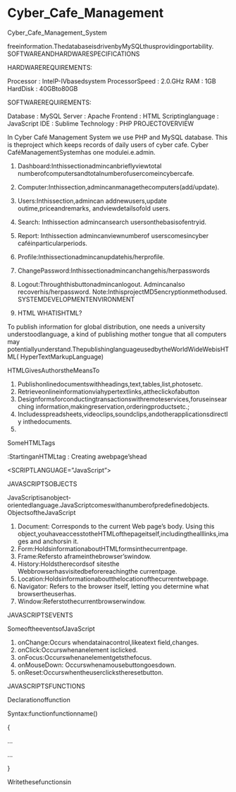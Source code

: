 # Cyber_Cafe_Management
Cyber_Cafe_Management_System

freeinformation.ThedatabaseisdrivenbyMySQLthusprovidingportability. 
SOFTWAREANDHARDWARESPECIFICATIONS 
 
HARDWAREREQUIREMENTS: 
 
 
Processor : IntelP-IVbasedsystem 
ProcessorSpeed : 2.0.GHz 
RAM : 1GB 
HardDisk : 40GBto80GB 
 
 
 
 
 
 
SOFTWAREREQUIREMENTS: 
 
 
 
Database : MySQL 
Server : Apache 
Frontend : HTML 
Scriptinglanguage : JavaScript 
IDE : Sublime 
Technology : PHP 
PROJECTOVERVIEW 
 
In Cyber Café Management System we use PHP and MySQL database. This is 
theproject which keeps records of daily users of cyber cafe. Cyber 
CaféManagementSystemhas one modulei.e.admin. 
 
1. Dashboard:Inthissectionadmincanbrieflyviewtotal 
numberofcomputersandtotalnumberofusercomeincybercafe. 
2. Computer:Inthissection,admincanmanagethecomputers(add/update). 
3. Users:Inthissection,admincan addnewusers,update 
outime,priceandremarks, andviewdetailsofold users. 
4. Search: Inthissection admincansearch usersonthebasisofentryid. 
5. Report: Inthissection admincanviewnumberof userscomesincyber 
caféinparticularperiods. 
6. Profile:Inthissectionadmincanupdatehis/herprofile. 
7. ChangePassword:Inthissectionadmincanchangehis/herpasswords 
8. Logout:Throughthisbuttonadmincanlogout. 
Admincanalso recoverhis/herpassword. 
Note:InthisprojectMD5encryptionmethodused. 
SYSTEMDEVELOPMENTENVIRONMENT 
 
 
 
1. HTML 
WHATISHTML? 
 
To publish information for global distribution, one needs a university
understoodlanguage, a kind of publishing mother tongue that all computers may 
potentiallyunderstand.ThepublishinglanguageusedbytheWorldWideWebisHTML(
 HyperTextMarkupLanguage) 
 
 
HTMLGivesAuthorstheMeansTo 
 
1. Publishonlinedocumentswithheadings,text,tables,list,photosetc. 
2. Retrieveonlineinformationviahypertextlinks,attheclickofabutton 
3. Designformsforconductingtransactionswithremoteservices,foruseinsearching
 information,makingreservation,orderingproductsetc.; 
4. Includesspreadsheets,videoclips,soundclips,andotherapplicationsdirectl
 y inthedocuments. 
5. 
SomeHTMLTags 
 
 
<HTML> :StartinganHTMLtag 
 
<HEAD> : Creating awebpage’shead 
 
<TITLE> : Givingawebpage ‘sbody 
 
 
</HEAD> : Endingawebpages head 
</BODY> :Endingaweb pages body 
 
</HTML> :Endingaweb page 
 
<FORM> : CreatingaHTMLforms 
 
<INPUTTYPE=BUTTON> :Creatingabuttons 
 
<INPUTTYPE=CHECKBOX>:Creatingacheckboxes 
 
<INPUTTYPE=SUBMIT> : Creating asubmitbutton 
 
<INPUTTYPE=TEXT> :Creatingatext fields 
 
 
HTML4.0 
 
HTML 4.0 extends with mechanisms for style sheets, scripting, frames 
embeddingobjects, improved support for right to left and mixed direction texts, 
richer 
tablesandenhancementstoform,offeringimprovedaccessibilitiesforpeoplewithdisabil
 ity. 
 
 
2. INTRODUCTIONTOJAVASCRIPT
 WHATISJAVASCRIPT? 
JavaScript, originally supported by Netscape Navigator, is the most popular 
Webscripting language today. JavaScript lets you embed programs right in your 
Webpages and run these programs using the Web browser. You place these 
programs 
ina<SCRIPT>element.IfyouwantthescripttowritedirectlytotheWebpage,placeitin 
the <BODY>element. 
 
 
EX:<HTML> 
 
<HEAD> 
 
<TITLE></TITLE> 
</HEAD> 
 
<BODY> 
 
<SCRIPTLANGUAGE=”JavaScript”> 
 
</SCRIPT> 
 
</BODY></HTML> 
 
 
JAVASCRIPTSOBJECTS 
 
JavaScriptisanobject-orientedlanguage.JavaScriptcomeswithanumberofpredefinedobjects. 
ObjectsoftheJavaScript 
 
1. Document: Corresponds to the current Web page’s body. Using this 
object,youhaveaccesstotheHTMLofthepageitself,includingthealllinks,images
 and anchorsin it. 
2. Form:HoldsinformationaboutHTMLformsinthecurrentpage. 
3. Frame:Refersto aframeinthebrowser’swindow. 
4. History:Holdstherecordsof sitesthe Webbrowserhasvisitedbeforereachingthe 
currentpage. 
5. Location:Holdsinformationaboutthelocationofthecurrentwebpage. 
6. Navigator: Refers to the browser itself, letting you determine what 
browsertheuserhas. 
7. Window:Referstothecurrentbrowserwindow. 
 
 
JAVASCRIPTSEVENTS 
 
SomeoftheeventsofJavaScript 
 
1. onChange:Occurs whendatainacontrol,likeatext field,changes. 
2. onClick:Occurswhenanelement isclicked. 
3. onFocus:Occurswhenanelementgetsthefocus. 
4. onMouseDown: Occurswhenamousebuttongoesdown. 
5. onReset:Occurswhentheuserclickstheresetbutton. 
 
 
JAVASCRIPTSFUNCTIONS 
 
 
Declarationoffunction 
 
Syntax:functionfunctionname() 
 
{ 
 
… 
 
… 
 
} 
 
 
 
Writethesefunctionsin<SCRIPT>tag. 
 
 
 
 
 
 
5. RDBMSCONCEPTS 
 
1. DATAABSTRACTION 
 
A major purpose of a database system is to provide users with an abstract 
viewof the data. This system hides certain details of how the data is stored 
andmaintained.Howeverinorderforthesystemtobeusable,datamustberetrievedeffi
 ciently. The efficiency lead to the design of complex data 
structurefortherepresentationofdatainthedatabase.  Certaincomplexitymustbe 
hiddenfromthedatabasesystemusers.Thisaccomplishedbydefiningseverallevelsofa
 bstractionatwhichthedatabasemaybe viewed. 
2. CLASSIFICATIONOFDATABASE 
 
Thereare3typesofdatabaseapproaches givenbelow, 
 
a. HierarchicalDatabase: 
 
In this type of model data is represented in simple tree structured. 
Therecord at the top of three is known as root, the root may have 
anynumberofdependents.Eachofthesemayhaveanynumberoflow 
leveldependentsand soonupto any numberoflevels.The 
disadvantagesof the approach are that noindependentrecord 
occurrencecanexistwithoutit’ssuperior. 
 
b. NetworkDatabase: 
 
InaNetworkdatabase,dataisrepresentedbyNetworkstructure.Inthisappro
 ach record occurrence can have any number of superiors as wellas any 
number of immediate dependents thus allow manyto 
manycorrespondencedirectlythananhierarchicalapproach.Themaindisa
 dvantageoftheNetworkmodelisdatarepresentationisverycomplexresulti
 ngincomplexityoftheDML(DataManipulationLanguage). 
c. RelationalDatabase: 
 
The Relational model represents data and relationships among data 
bya collection of tables each of which has a number of columns 
withuniquenames. 
 
6. THESQLLANGUAGE 
SQLisalanguageforrelationaldatabase.SQLisanon-procedurali.e.,whenweuse SQLwe 
specifywhatwe wanttobe done nothowtodoit. 
FeaturesofSQL 
 
1. SQLisaninteractivequerylanguage. 
2. SQLisadatabaseadministrationlanguage. 
3. SQLisadatabaseprogramminglanguage. 
4. SQLisaclient/serverlanguage. 
5. SQLisadistributeddatabaselanguage. 
6. SQLis adatabasegatewaylanguage. 
 
 
BasicSQLCommands 
 
 
✓ DataDefinitionLanguagecommands(DDL) 
 
✓ DataManipulationLanguagecommands(DML) 
 
✓ TransactionControlLanguagecommands(TCL) 
 
✓ DatacontrolLanguagecommands(DCL) 
 
PHP 
 
• PHPisanacronymfor"PHP:HypertextPreprocessor" 
• PHPisawidely-used,opensourcescriptinglanguage 
• PHPscriptsareexecutedon theserver 
• PHPisfree todownloadanduse 
 
Whatisa PHPFile? 
 
• PHPfilescancontaintext,HTML,CSS,JavaScript,andPHPcode 
• PHPcodeare executedontheserver,andtheresultisreturnedto 
thebrowserasplainHTML 
• PHPfileshaveextension".php" 
 
WhatCanPHPDo? 
• PHPcangeneratedynamicpagecontent 
• PHPcancreate,open,read,write, delete,andclose filesonthe server 
• PHPcancollect formdata 
• PHPcansendand receivecookies 
• PHPcanadd,delete,modifydatainyourdatabase 
• PHPcanbeusedtocontroluser-access 
• PHPcanencrypt data 
 
WithPHPyouarenot limitedtooutputHTML.Youcanoutput 
images,PDFfiles,andevenFlashmovies.Youcanalsooutputany 
text,suchasXHTMLandXML. 
DATAFLOWS 
Process:Atransactionofinformation thatresideswithinthebounds 
ofthe system tobe module. 
DESIGNDOCUMENT 
 
 
• The entire system is projected with a physical diagram which specifics 
theactual storage parameters that are physically necessary for any database 
tobestored on to the disk. Theoverallsystemsexistentialidea is 
derivedfromthisdiagram. 
 
• TherelationuponthesystemisstructurethroughaconceptualER
Diagram,whichnotonlyspecificstheexistentialentitiesbutalsothestandardrelat
 ionsthroughwhichthesystemexistsandthecardinalitiesthat are 
necessaryforthesystemstate tocontinue. 
 
• The content level DFD is provided to have an idea of the functional 
inputsand outputs that are achieved through the system. The system depicts 
theinputandoutputstandardsatthehighlevelofthe systemsexistence. 
 
ADFDdoesnotshowasequenceofsteps.ADFDonlyshowswhatthedifferentprocessin 
asystemisandwhatdataflowsbetween them. 
Thefollowing aresomeDFDsymbolsusedintheproject 
 
Externalentities 
 
 
 
 
 
 
 
 
 
DATASTORE: A repository of data that is to 
bestored for use by one or more processes, may be 
assimple as buffer of queue or as a 
relationaldatabase. 
 
 
RULESFOR DFD: 
 
 
• Fixthescopeofthesystembymeans ofcontextdiagrams. 
• OrganizetheDFDsothatthemainsequenceoftheactionsreadslefttorightand 
top to bottom. 
• Identifyallinputsandoutputs. 
• Identifyandlabeleachprocess internaltothesystemwithroundedcircles. 
• Aprocessisrequiredforallthedatatransformationandtransfers.Therefore, 
never connect a data store to a data source or the destinations 
oranotherdatastorewith justadataflowarrow. 
• Donotindicatehardwareandignorecontrolinformation. 
• Makesurethenamesoftheprocessesaccuratelyconveyeverythingtheprocessis
 done. 
• Theremustnotbeunnamedprocess. 
• Indicateexternalsources anddestinations ofthedata,withsquares. 
• Numbereachoccurrenceofrepeatedexternalentities. 
• Identifyalldataflowsforeachprocessstep,exceptsimpleRecordretrieval
 s. 
• Labeldataflowoneacharrow. 
• Usedetailsflowoneacharrow. 
• Usethedetailsflow arrowtoindicatedatamovements. 
• Therecan’tbeunnameddataflow. 
• Adataflow can’tconnecttwoexternalentities. 
LEVELSOFDFD: 
 
 
Thecomplexityofthebusinesssystemmeansthatitisaresponsibletorepresenttheoperationsof any 
system of single data flow diagram. At the top level, an Overview of the different systemsin an 
organization is shown by the way of context analysis diagram. When exploded into 
DFDTheyarerepresented by: 
• LEVEL-0:SYSTEMINPUT/OUTPUT 
• LEVEL-1:SUBSYSTEMLEVELDATAFLOWFUNCTIONAL 
 
 
0.0 
 
CyberCafeManagement
 System Admin 
• LEVEL-2:FILELEVELDETAILDATAFLOW. 
Theinputandoutputdatashown shouldbeconsistentfromoneleveltothenext. 
 
 
LEVEL-0: SYSTEMINPUT/OUTPUTLEVEL 
A level-0 DFD describes the system-wide boundaries, dealing inputs to and outputs 
fromthe system and major processes. This diagram is similar to the combined user-level 
contextdiagram. 
 
LEVEL-1: SUBSYSTEMLEVELDATAFLOW 
Alevel
1DFDdescribesthenextlevelofdetailswithinthesystem,detailingthedataflowsbetweensubsystems, 
which makeup thewhole. 
 

1.2 
 
Admin 
Admin 
2. UnifiedModelingLanguageDiagrams(UML): 
 
• The unified modeling language allows the software engineer to express 
ananalysis model using the modeling notation that is governed by a set 
ofsyntacticsemantic andpragmaticrules. 
• A UML system is represented using five different views that describe 
thesystem from distinctly different perspective. Each view is defined by a set 
ofdiagram, whichisasfollows. 
UserModelView 
 
i. Thisviewrepresentsthesystemfromtheusersperspective. 
 
ii. Theanalysisrepresentationdescribesausagescenariofromtheend
usersperspective. 
Structuralmodelview 
 
◆ Inthis modelthe dataandfunctionalityarearrivedfrominsidethesystem. 
 
◆ Thismodelviewmodelsthestaticstructures. 
 
BehavioralModelView 
 
◆ It represents the dynamic of behavioral as parts of the system, 
depictingtheinteractionsofcollectionbetweenvariousstructuralelementsdes
 cribedintheusermodelandstructuralmodelview. 
ImplementationModelView 
 
◆ In this the structural and behavioral as parts of the system are 
representedastheyaretobe built. 
EnvironmentalModelView 
Inthisthestructuralandbehavioralaspectsoftheenvironmentinwhichthesystemistobe 
implementedarerepresented. 
UMLisspecificallyconstructedthroughtwodifferentdomainstheyare 
◆  UMLAnalysismodeling,whichfocusesontheusermodelandstruc
 tural modelviewsofthe system? 
◆  UML design modeling, which focuses on the behavioral 
modeling,implementation modelingandenvironmentalmodelviews. 
 
 
  Linerepresents flow 
Structured analysis is a set of tools and techniques that the 
analyst.Todevelop anewkind ofasystem: 
The traditional approach focuses on the cost benefit and feasibility analysis, 
Projectmanagement,andhardware andsoftwareselection apersonalconsiderations. 
 
DATABASEDESIGN 
The data in the system has to be stored and retrieved from database. Designing 
thedatabaseispartofsystemdesign.Dataelementsanddatastructurestobestoredhavebee
 n identified atanalysisstage. Theyare 
structuredandputtogethertodesignthedatastorageand retrievalsystem. 
A database is a collection of interrelated data stored with minimum redundancy 
toserve many users quickly and efficiently. The general objective is to make 
databaseaccesseasy,quick,inexpensiveandflexiblefortheuser.Relationshipsareestablis
 hedbetweenthedataitemsandunnecessarydataitemsareremoved.Normalization is 
done to get an internal consistency of data and to have minimumredundancy and 
maximum stability. This ensures minimizing data storage required,minimizing 
chances of data inconsistencies and optimizing for updates. The 
MSAccessdatabasehasbeenchosenfordevelopingtherelevantdatabases. 
Cyber Cafe Management System Project (CCMS) contains 3 MySQL tables 
:tblusertableStructure:Thistablestoretheloginandpersonaldetailsofuser. 
 
tblcomputerstableStructure:Thistablestorethecomputerandcabindetails. 
 
 
 
tbluserstableStructure:Thistablestoretheuserpersonalandcomputerusagedetails. 
 
SOFTWARETESTINGTECHNIQUES: 
 
Softwaretestingisacriticalelement ofsoftwarequalityassuranceandrepresents the 
ultimate review of specification, designing and 
coding.TESTINGOBJECTIVES: 
1. Testingisprocessofexecutingaprogramwiththeintent of findinganerror. 
 
2. Agoodtestcasedesignisonethathasaprobabilityoffinding 
anasyetundiscoverederror. 
3. A successful test is one that uncovers an as yet undiscovered 
error.These aboveobjectives implyadramaticchangeinviewport. 
Testingcannotshowtheabsenceofdefects,itcanonlyshowthatsoftwareerrorsarepre
 sent. 
Therearethreetypes oftestingstrategies 
 
 
1. Unittest 
2. Integrationtest 
3. Performancetest 
UnitTesting: 
Unit testing focuses verification efforts on the smallest unit of software 
designmodule.Theunittestisalwayswhiteboxoriented.Theteststhatoccuraspartofu
 nittestingaretestingthemoduleinterface,examiningthelocaldatastructures, testing 
the boundary conditions, execution all the independent pathsandtestingerror
handlingpaths. 
 
IntegrationTesting: 
 
 
Integrationtestingisasystematictechniqueorconstructiontheprogramstructurewhil
 eatthesametimeconductingteststouncovererrorsassociatedwithinterfacing. Scope 
of testing summarizes the specific functional, performance,and internal design 
characteristics that are to be tested. It employs top-downtestingandbottom
uptesting methods forthis case. 
 
PerformanceTesting: 
 
 
Timing for both read and update transactions should be gathered to 
determinewhethersystemfunctions arebeing performedinan 
acceptabletimeframe. 
